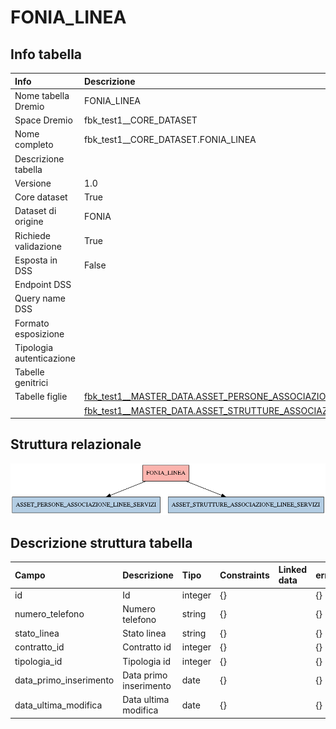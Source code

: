 # FONIA_LINEA

## Info tabella

| Info                     | Descrizione                                                                                                                                                       |
|:-------------------------|:------------------------------------------------------------------------------------------------------------------------------------------------------------------|
| Nome tabella Dremio      | FONIA_LINEA                                                                                                                                                       |
| Space Dremio             | fbk_test1__CORE_DATASET                                                                                                                                           |
| Nome completo            | fbk_test1__CORE_DATASET.FONIA_LINEA                                                                                                                               |
| Descrizione tabella      |                                                                                                                                                                   |
| Versione                 | 1.0                                                                                                                                                               |
| Core dataset             | True                                                                                                                                                              |
| Dataset di origine       | FONIA                                                                                                                                                             |
| Richiede validazione     | True                                                                                                                                                              |
| Esposta in DSS           | False                                                                                                                                                             |
| Endpoint DSS             |                                                                                                                                                                   |
| Query name DSS           |                                                                                                                                                                   |
| Formato esposizione      |                                                                                                                                                                   |
| Tipologia autenticazione |                                                                                                                                                                   |
| Tabelle genitrici        |                                                                                                                                                                   |
| Tabelle figlie           | [fbk_test1__MASTER_DATA.ASSET_PERSONE_ASSOCIAZIONE_LINEE_SERVIZI](/Documentation/fbk_test1__MASTER_DATA/ASSET_PERSONE_ASSOCIAZIONE_LINEE_SERVIZI/markdown.md)     |
|                          | [fbk_test1__MASTER_DATA.ASSET_STRUTTURE_ASSOCIAZIONE_LINEE_SERVIZI](/Documentation/fbk_test1__MASTER_DATA/ASSET_STRUTTURE_ASSOCIAZIONE_LINEE_SERVIZI/markdown.md) |

## Struttura relazionale

![FONIA_LINEA](./graph_png.png)

## Descrizione struttura tabella

| Campo                  | Descrizione            | Tipo    | Constraints   | Linked data   | errors   |
|:-----------------------|:-----------------------|:--------|:--------------|:--------------|:---------|
| id                     | Id                     | integer | {}            |               | {}       |
| numero_telefono        | Numero telefono        | string  | {}            |               | {}       |
| stato_linea            | Stato linea            | string  | {}            |               | {}       |
| contratto_id           | Contratto id           | integer | {}            |               | {}       |
| tipologia_id           | Tipologia id           | integer | {}            |               | {}       |
| data_primo_inserimento | Data primo inserimento | date    | {}            |               | {}       |
| data_ultima_modifica   | Data ultima modifica   | date    | {}            |               | {}       |
